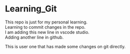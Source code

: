 # Learning_Git
This repo is just for my personal learning.<br>
Learning to commit changes in the repo.<br>
I am adding this new line in vscode studio. <br>
Adding another line in github.

This is user one that has made some changes on git directly.
